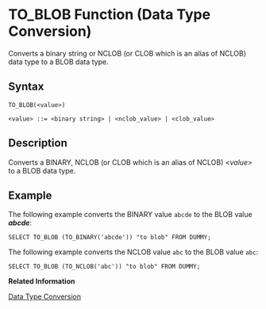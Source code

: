 <!-- loio20eba7c375191014b9bfbf21581ee86a -->

# TO\_BLOB Function \(Data Type Conversion\)

Converts a binary string or NCLOB \(or CLOB which is an alias of NCLOB\) data type to a BLOB data type.



<a name="loio20eba7c375191014b9bfbf21581ee86a__sql_function_to_blob_1sql_function_to_blob_syntax"/>

## Syntax

```
TO_BLOB(<value>)

<value> ::= <binary string> | <nclob_value> | <clob_value>
```



<a name="loio20eba7c375191014b9bfbf21581ee86a__sql_function_to_blob_1sql_function_to_blob_description"/>

## Description

Converts a BINARY, NCLOB \(or CLOB which is an alias of NCLOB\) *<value\>* to a BLOB data type.



<a name="loio20eba7c375191014b9bfbf21581ee86a__sql_function_to_blob_1sql_function_to_blob_examples"/>

## Example

The following example converts the BINARY value `abcde` to the BLOB value ***abcde***:

```
SELECT TO_BLOB (TO_BINARY('abcde')) "to blob" FROM DUMMY;
```

The following example converts the NCLOB value `abc` to the BLOB value `abc`:

```
SELECT TO_BLOB (TO_NCLOB('abc')) "to blob" FROM DUMMY;
```

**Related Information**  


[Data Type Conversion](../data-type-conversion-46ff965.md "Both implicit and explicit data type conversions are allowed in the SAP HANA database.")

